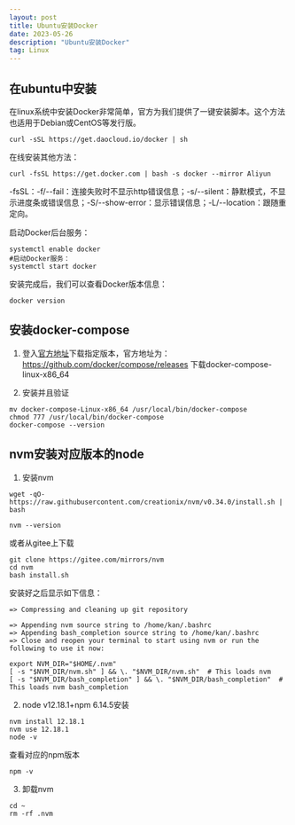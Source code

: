 ```yaml
---
layout: post
title: Ubuntu安装Docker
date: 2023-05-26
description: "Ubuntu安装Docker"
tag: Linux
---
```



## 在ubuntu中安装

在linux系统中安装Docker非常简单，官方为我们提供了一键安装脚本。这个方法也适用于Debian或CentOS等发行版。

```
curl -sSL https://get.daocloud.io/docker | sh
```

在线安装其他方法：

```
curl -fsSL https://get.docker.com | bash -s docker --mirror Aliyun
```

-fsSL：-f/--fail：连接失败时不显示http错误信息；-s/--silent：静默模式，不显示进度条或错误信息；-S/--show-error：显示错误信息；-L/--location：跟随重定向。

启动Docker后台服务：

```
systemctl enable docker
#启动Docker服务：
systemctl start docker
```

安装完成后，我们可以查看Docker版本信息：

```
docker version
```

## 安装docker-compose

1. 登入[官方地址](https://github.com/docker/compose/releases)下载指定版本，官方地址为：
https://github.com/docker/compose/releases
下载docker-compose-linux-x86_64

2. 安装并且验证

```shell
mv docker-compose-Linux-x86_64 /usr/local/bin/docker-compose
chmod 777 /usr/local/bin/docker-compose
docker-compose --version
```


## nvm安装对应版本的node

1. 安装nvm



```shell
wget -qO- https://raw.githubusercontent.com/creationix/nvm/v0.34.0/install.sh | bash

nvm --version
```

或者从gitee上下载

```shell
git clone https://gitee.com/mirrors/nvm
cd nvm
bash install.sh
```


安装好之后显示如下信息：

```
=> Compressing and cleaning up git repository

=> Appending nvm source string to /home/kan/.bashrc
=> Appending bash_completion source string to /home/kan/.bashrc
=> Close and reopen your terminal to start using nvm or run the following to use it now:

export NVM_DIR="$HOME/.nvm"
[ -s "$NVM_DIR/nvm.sh" ] && \. "$NVM_DIR/nvm.sh"  # This loads nvm
[ -s "$NVM_DIR/bash_completion" ] && \. "$NVM_DIR/bash_completion"  # This loads nvm bash_completion
```

2. node v12.18.1+npm 6.14.5安装
   
```shell
nvm install 12.18.1
nvm use 12.18.1
node -v
```

查看对应的npm版本

```shell
npm -v
```


3. 卸载nvm

```shell
cd ~
rm -rf .nvm
```



